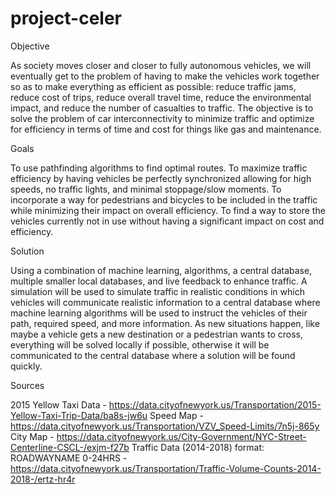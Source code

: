# project-celer
Objective

As society moves closer and closer to fully autonomous vehicles, we will eventually get to the problem of having to make the vehicles work together so as to make everything as efficient as possible: reduce traffic jams, reduce cost of trips, reduce overall travel time, reduce the environmental impact, and reduce the number of casualties to traffic. The objective is to solve the problem of car interconnectivity to minimize traffic and optimize for efficiency in terms of time and cost for things like gas and maintenance.

Goals

To use pathfinding algorithms to find optimal routes. To maximize traffic efficiency by having vehicles be perfectly synchronized allowing for high speeds, no traffic lights, and minimal stoppage/slow moments. To incorporate a way for pedestrians and bicycles to be included in the traffic while minimizing their impact on overall efficiency. To find a way to store the vehicles currently not in use without having a significant impact on cost and efficiency.

Solution

Using a combination of machine learning, algorithms, a central database, multiple smaller local databases, and live feedback to enhance traffic. A simulation will be used to simulate traffic in realistic conditions in which vehicles will communicate realistic information to a central database where machine learning algorithms will be used to instruct the vehicles of their path, required speed, and more information. As new situations happen, like maybe a vehicle gets a new destination or a pedestrian wants to cross, everything will be solved locally if possible, otherwise it will be communicated to the central database where a solution will be found quickly.

Sources

2015 Yellow Taxi Data - https://data.cityofnewyork.us/Transportation/2015-Yellow-Taxi-Trip-Data/ba8s-jw6u
Speed Map - https://data.cityofnewyork.us/Transportation/VZV_Speed-Limits/7n5j-865y
City Map - https://data.cityofnewyork.us/City-Government/NYC-Street-Centerline-CSCL-/exjm-f27b
Traffic Data (2014-2018) format: ROADWAYNAME 0-24HRS - https://data.cityofnewyork.us/Transportation/Traffic-Volume-Counts-2014-2018-/ertz-hr4r

